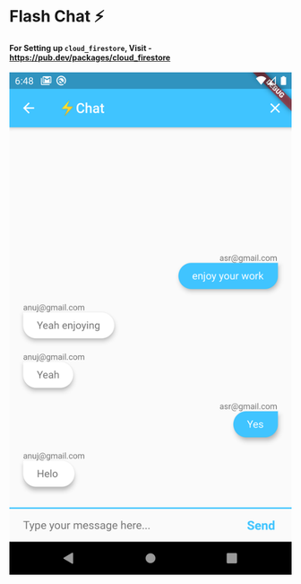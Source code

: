 

# Flash Chat ⚡️

#### For Setting up `cloud_firestore`, Visit -  https://pub.dev/packages/cloud_firestore

![Demo](https://github.com/Anuj-Raghuvanshi/flutter-firebase-chat/blob/master/Chat%20Screen.png)
